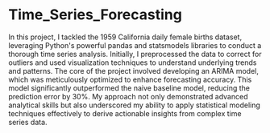 # Time_Series_Forecasting

In this project, I tackled the 1959 California daily female births dataset, leveraging Python's powerful pandas and statsmodels libraries to conduct a thorough time series analysis. Initially, I preprocessed the data to correct for outliers and used visualization techniques to understand underlying trends and patterns. The core of the project involved developing an ARIMA model, which was meticulously optimized to enhance forecasting accuracy. This model significantly outperformed the naive baseline model, reducing the prediction error by 30%. My approach not only demonstrated advanced analytical skills but also underscored my ability to apply statistical modeling techniques effectively to derive actionable insights from complex time series data.

